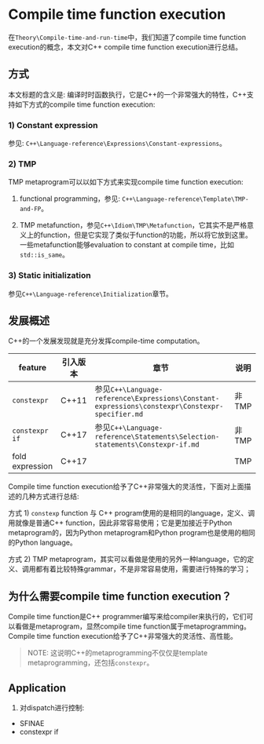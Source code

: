 # Compile time function execution

在`Theory\Compile-time-and-run-time`中，我们知道了compile time function execution的概念，本文对C++ compile time function execution进行总结。



## 方式

本文标题的含义是: 编译时时函数执行，它是C++的一个非常强大的特性，C++支持如下方式的compile time function execution: 

### 1) Constant expression

参见: `C++\Language-reference\Expressions\Constant-expressions`。

### 2) TMP 

TMP metaprogram可以以如下方式来实现compile time function execution:

1) functional programming，参见: `C++\Language-reference\Template\TMP-and-FP`。

2) TMP metafunction，参见`C++\Idiom\TMP\Metafunction`，它其实不是严格意义上的function，但是它实现了类似于function的功能，所以将它放到这里。一些metafunction能够evaluation to constant at compile time，比如`std::is_same`。

### 3) Static initialization

参见`C++\Language-reference\Initialization`章节。



## 发展概述

C++的一个发展发现就是充分发挥compile-time computation。

| feature         | 引入版本 | 章节                                                         | 说明  |
| --------------- | -------- | ------------------------------------------------------------ | ----- |
| `constexpr`     | C++11    | 参见`C++\Language-reference\Expressions\Constant-expressions\constexpr\Constexpr-specifier.md` | 非TMP |
| `constexpr if`  | C++17    | 参见`C++\Language-reference\Statements\Selection-statements\Constexpr-if.md` | 非TMP |
| fold expression | C++17    |                                                              | TMP   |



Compile time function execution给予了C++非常强大的灵活性，下面对上面描述的几种方式进行总结: 

方式 1) `constexp` function 与 C++ program使用的是相同的language，定义、调用就像是普通C++ function，因此非常容易使用；它是更加接近于Python metaprogram的，因为Python metaprogram和Python program也是使用的相同的Python language。

方式 2) TMP metaprogram，其实可以看做是使用的另外一种language，它的定义、调用都有着比较特殊grammar，不是非常容易使用，需要进行特殊的学习；





## 为什么需要compile time function execution？

Compile time function是C++ programmer编写来给compiler来执行的，它们可以看做是metaprogram，显然compile time function属于metaprogramming。Compile time function execution给予了C++非常强大的灵活性、高性能。

> NOTE: 这说明C++的metaprogramming不仅仅是template metaprogramming，还包括`constexpr`。



## Application

1) 对dispatch进行控制:

- SFINAE
- constexpr if

